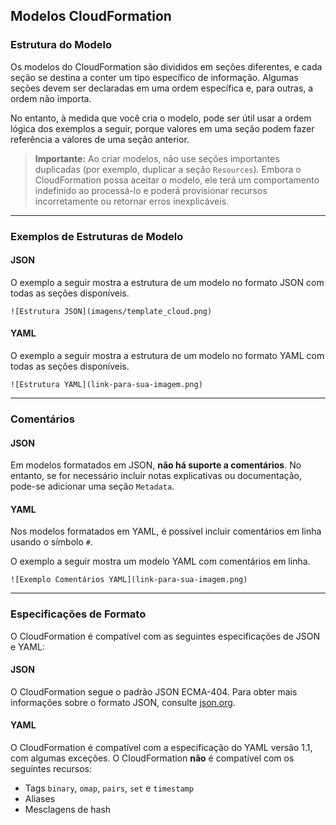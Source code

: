 ## Modelos CloudFormation

### Estrutura do Modelo

Os modelos do CloudFormation são divididos em seções diferentes, e cada seção se destina a conter um tipo específico de informação. Algumas seções devem ser declaradas em uma ordem específica e, para outras, a ordem não importa.

No entanto, à medida que você cria o modelo, pode ser útil usar a ordem lógica dos exemplos a seguir, porque valores em uma seção podem fazer referência a valores de uma seção anterior.

> **Importante:** Ao criar modelos, não use seções importantes duplicadas (por exemplo, duplicar a seção `Resources`). Embora o CloudFormation possa aceitar o modelo, ele terá um comportamento indefinido ao processá-lo e poderá provisionar recursos incorretamente ou retornar erros inexplicáveis.

-----

### Exemplos de Estruturas de Modelo

#### JSON

O exemplo a seguir mostra a estrutura de um modelo no formato JSON com todas as seções disponíveis.

```
![Estrutura JSON](imagens/template_cloud.png)
```



#### YAML

O exemplo a seguir mostra a estrutura de um modelo no formato YAML com todas as seções disponíveis.

```
![Estrutura YAML](link-para-sua-imagem.png)
```

-----

### Comentários

#### JSON

Em modelos formatados em JSON, **não há suporte a comentários**. No entanto, se for necessário incluir notas explicativas ou documentação, pode-se adicionar uma seção `Metadata`.

#### YAML

Nos modelos formatados em YAML, é possível incluir comentários em linha usando o símbolo `#`.

O exemplo a seguir mostra um modelo YAML com comentários em linha.

```
![Exemplo Comentários YAML](link-para-sua-imagem.png)
```
-----

### Especificações de Formato

O CloudFormation é compatível com as seguintes especificações de JSON e YAML:

#### JSON

O CloudFormation segue o padrão JSON ECMA-404. Para obter mais informações sobre o formato JSON, consulte [json.org](http://www.json.org).

#### YAML

O CloudFormation é compatível com a especificação do YAML versão 1.1, com algumas exceções. O CloudFormation **não** é compatível com os seguintes recursos:

  * Tags `binary`, `omap`, `pairs`, `set` e `timestamp`
  * Aliases
  * Mesclagens de hash
